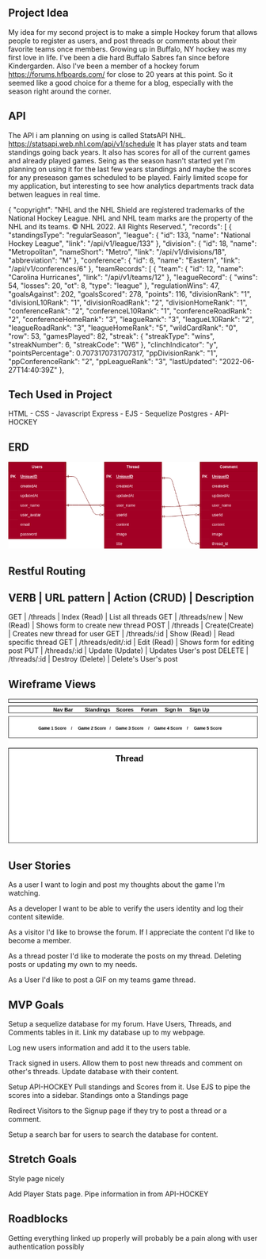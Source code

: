 Project Idea
-------------------------
My idea for my second project is to make a simple Hockey forum that allows people to register as users,
and post threads or comments about their favorite teams once members. Growing up in Buffalo, NY hockey 
was my first love in life. I've been a die hard Buffalo Sabres fan since before Kindergarden. Also I've 
been a member of a hockey forum https://forums.hfboards.com/ for close to 20 years at this point. So it
 seemed like a good choice for a theme for a blog, especially with the season right around the corner.


API
-------------------------
The API i am planning on using is called StatsAPI NHL. https://statsapi.web.nhl.com/api/v1/schedule It has
player stats and team standings going back years. It also has scores for all of the current games and 
already played games. Seing as the season hasn't started yet I'm planning on using it for the last few years
standings and maybe the scores for any preseason games scheduled to be played. Fairly limited scope for my 
application, but interesting to see how analytics departments track data betwen leagues in real time.

{
"copyright": "NHL and the NHL Shield are registered trademarks of the National Hockey League. NHL and NHL team marks are the property of the NHL and its teams. © NHL 2022. All Rights Reserved.",
"records": [
{
"standingsType": "regularSeason",
"league": {
"id": 133,
"name": "National Hockey League",
"link": "/api/v1/league/133"
},
"division": {
"id": 18,
"name": "Metropolitan",
"nameShort": "Metro",
"link": "/api/v1/divisions/18",
"abbreviation": "M"
},
"conference": {
"id": 6,
"name": "Eastern",
"link": "/api/v1/conferences/6"
},
"teamRecords": [
{
"team": {
"id": 12,
"name": "Carolina Hurricanes",
"link": "/api/v1/teams/12"
},
"leagueRecord": {
"wins": 54,
"losses": 20,
"ot": 8,
"type": "league"
},
"regulationWins": 47,
"goalsAgainst": 202,
"goalsScored": 278,
"points": 116,
"divisionRank": "1",
"divisionL10Rank": "1",
"divisionRoadRank": "2",
"divisionHomeRank": "1",
"conferenceRank": "2",
"conferenceL10Rank": "1",
"conferenceRoadRank": "2",
"conferenceHomeRank": "3",
"leagueRank": "3",
"leagueL10Rank": "2",
"leagueRoadRank": "3",
"leagueHomeRank": "5",
"wildCardRank": "0",
"row": 53,
"gamesPlayed": 82,
"streak": {
"streakType": "wins",
"streakNumber": 6,
"streakCode": "W6"
},
"clinchIndicator": "y",
"pointsPercentage": 0.7073170731707317,
"ppDivisionRank": "1",
"ppConferenceRank": "2",
"ppLeagueRank": "3",
"lastUpdated": "2022-06-27T14:40:39Z"
},

Tech Used in Project
-------------------------
HTML - CSS - Javascript 
Express - EJS - Sequelize
Postgres - API-HOCKEY


ERD
-------------------------
![](https://github.com/kubeshauseli17/project2-Hockey-forum/blob/main/tables.png)



Restful Routing
-------------------------
VERB   |   URL pattern     |   Action (CRUD)  |    Description
------------------------------------------------------------------------
GET    | /threads          | Index (Read)     | List all threads
GET    | /threads/new      | New (Read)       | Shows form to create new thread
POST   | /threads          | Create(Create)   | Creates new thread for user
GET    | /threads/:id      | Show (Read)      | Read specific thread
GET    | /threads/edit/:id | Edit (Read)      | Shows form for editing post
PUT    | /threads/:id      | Update (Update)  | Updates User's post
DELETE | /threads/:id      | Destroy (Delete) | Delete's User's post


Wireframe Views
-------------------------
![](https://github.com/kubeshauseli17/project2-Hockey-forum/blob/main/new.png)







User Stories
-------------------------
As a user I want to login and post my thoughts about the game I'm watching.

As a developer I want to be able to verify the users identity and log their content sitewide.

As a visitor I'd like to browse the forum. If I appreciate the content I'd like to become a member.

As a thread poster I'd like to moderate the posts on my thread. Deleting posts or updating my own 
to my needs.

As a User I'd like to post a GIF on my teams game thread.


MVP Goals
-------------------------
Setup a sequelize database for my forum. Have Users, Threads, and Comments tables in it. Link my database up to my webpage.

Log new users information and add it to the users table.

Track signed in users. Allow them to post new threads and comment on other's threads. Update database with their content.

Setup API-HOCKEY Pull standings and Scores from it. Use EJS to pipe the scores into a sidebar. Standings onto a Standings page

Redirect Visitors to the Signup page if they try to post a thread or a comment.

Setup a search bar for users to search the database for content.


Stretch Goals
-------------------------
Style page nicely

Add Player Stats page. Pipe information in from API-HOCKEY


Roadblocks
-------------------------
Getting everything linked up properly will probably be a pain along with user authentication possibly

